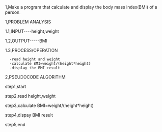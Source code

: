  1,Make a program that calculate and display the body mass index(BMI) of a person.

1,PROBLEM ANALYSIS

1.1,INPUT----height,weight

1.2,OUTPUT-----BMI

1.3,PROCESS/OPERATION

      -read height and weight
      -calculate BMI=weight/(height*height)
      -display the BMI result
 
 2,PSEUDOCODE ALGORITHM
 
 step1,start
 
 step2,read height,weight
 
 step3,calculate BMI=weight/(height*height)
 
 step4,dispay BMI result
 
 step5,end
